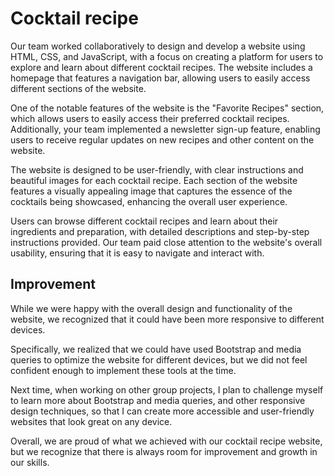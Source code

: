 # Cocktail recipe
Our team worked collaboratively to design and develop a website using HTML, CSS, and JavaScript, with a focus on creating a platform for users to explore and learn about different cocktail recipes. The website includes a homepage that features a navigation bar, allowing users to easily access different sections of the website.

One of the notable features of the website is the "Favorite Recipes" section, which allows users to easily access their preferred cocktail recipes. Additionally, your team implemented a newsletter sign-up feature, enabling users to receive regular updates on new recipes and other content on the website.

The website is designed to be user-friendly, with clear instructions and beautiful images for each cocktail recipe. Each section of the website features a visually appealing image that captures the essence of the cocktails being showcased, enhancing the overall user experience.

Users can browse different cocktail recipes and learn about their ingredients and preparation, with detailed descriptions and step-by-step instructions provided. Our team paid close attention to the website's overall usability, ensuring that it is easy to navigate and interact with.

## Improvement 

While we were happy with the overall design and functionality of the website, we recognized that it could have been more responsive to different devices.

Specifically, we realized that we could have used Bootstrap and media queries to optimize the website for different devices, but we did not feel confident enough to implement these tools at the time.

Next time, when working on other group projects, I plan to challenge myself to learn more about Bootstrap and media queries, and other responsive design techniques, so that I can create more accessible and user-friendly websites that look great on any device. 

Overall, we are proud of what we achieved with our cocktail recipe website, but we recognize that there is always room for improvement and growth in our skills. 
